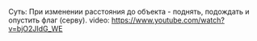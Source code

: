Суть: При изменении расстояния до объекта - поднять, подождать и опустить флаг (серву).
video: https://www.youtube.com/watch?v=bjO2JIdG_WE
